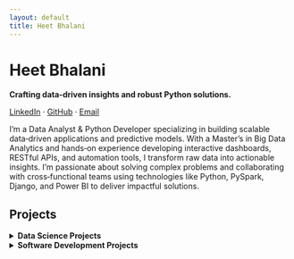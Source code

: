 ```yaml
---
layout: default
title: Heet Bhalani
---
```


# Heet Bhalani

**Crafting data‑driven insights and robust Python solutions.**

[LinkedIn](https://www.linkedin.com/in/heet-bhalani-8131b5227/) · [GitHub](https://github.com/heetbhalani) · [Email](mailto:heetbhalani9033@gmail.com)

I’m a Data Analyst & Python Developer specializing in building scalable data‑driven applications and predictive models. With a Master’s in Big Data Analytics and hands‑on experience developing interactive dashboards, RESTful APIs, and automation tools, I transform raw data into actionable insights. I’m passionate about solving complex problems and collaborating with cross‑functional teams using technologies like Python, PySpark, Django, and Power BI to deliver impactful solutions.


## Projects

<details markdown="1">
<summary><strong>Data Science Projects</strong></summary>

- **[Time Series Sales Forecasting](REPO_URL)**  
  Conducted time‑series forecasting using ARIMA and SARIMA models for seasonal trend analysis and business planning.  
  **Technologies:** Python (pandas, statsmodels), Jupyter Notebook

- **[Cricket Data Analysis & Prediction](REPO_URL)**  
  Built a machine‑learning pipeline predicting T20 cricket innings (R²: 0.88, RMSE: 13.3) on 500K+ records, and designed a Power BI dashboard for performance insights.  
  **Technologies:** Python (scikit‑learn, XGBoost), Power BI

- **[User Behavior Analysis & Predictive Modeling](REPO_URL)**  
  Developed a PySpark model to analyze productivity vs. platform addiction, and built an interactive Power BI dashboard of engagement trends.  
  **Technologies:** PySpark, Power BI

</details>

<details markdown="1">
<summary><strong>Software Development Projects</strong></summary>

- **[Printfify for Sellers](REPO_URL)**  
  Created a PyQt6 desktop app for Meesho sellers to download/print orders, with Django REST backend and Docker deployment—saving ~30 minutes per seller daily.  
  **Technologies:** Python (PyQt6, Django REST), Docker, Blue Ocean

- **[Web Scraping & Data Pipelines](REPO_URL)**  
  Extracted 66,000+ records via Selenium and BeautifulSoup, building ETL pipelines for predictive modeling and reporting.  
  **Technologies:** Python (Selenium, BeautifulSoup), Airflow (optional)

- **[Desktop Automation Tool](REPO_URL)**  
  Engineered a Python automation tool for small‑business billing workflows, reducing manual entry by 20%.  
  **Technologies:** Python (Selenium), Automation

</details>
